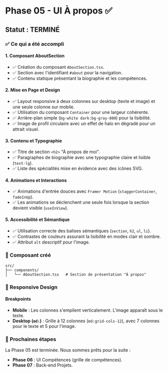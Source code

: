 
# Phase 05 - UI À propos ✅

## Statut : TERMINÉ

### ✅ Ce qui a été accompli

#### 1. **Composant AboutSection**
- ✅ Création du composant `AboutSection.tsx`.
- ✅ Section avec l'identifiant `#about` pour la navigation.
- ✅ Contenu statique présentant la biographie et les compétences.

#### 2. **Mise en Page et Design**
- ✅ Layout responsive à deux colonnes sur desktop (texte et image) et une seule colonne sur mobile.
- ✅ Utilisation du composant `Container` pour une largeur cohérente.
- ✅ Arrière-plan simple (`bg-white dark:bg-gray-800`) pour la lisibilité.
- ✅ Image de profil circulaire avec un effet de halo en dégradé pour un attrait visuel.

#### 3. **Contenu et Typographie**
- ✅ Titre de section `<h2>` "À propos de moi".
- ✅ Paragraphes de biographie avec une typographie claire et lisible (`text-lg`).
- ✅ Liste des spécialités mise en évidence avec des icônes SVG.

#### 4. **Animations et Interactions**
- ✅ Animations d'entrée douces avec `Framer Motion` (`staggerContainer`, `fadeInUp`).
- ✅ Les animations se déclenchent une seule fois lorsque la section devient visible (`useInView`).

#### 5. **Accessibilité et Sémantique**
- ✅ Utilisation correcte des balises sémantiques (`section`, `h2`, `ul`, `li`).
- ✅ Contrastes de couleurs assurant la lisibilité en modes clair et sombre.
- ✅ Attribut `alt` descriptif pour l'image.

### 🔧 Composant créé

```
src/
├── components/
│   └── AboutSection.tsx   # Section de présentation "À propos"
```

### 📱 Responsive Design

#### Breakpoints
- **Mobile** : Les colonnes s'empilent verticalement. L'image apparaît sous le texte.
- **Desktop (`md:`)** : Grille à 12 colonnes (`md:grid-cols-12`), avec 7 colonnes pour le texte et 5 pour l'image.

### 🔄 Prochaines étapes

La Phase 05 est terminée. Nous sommes prêts pour la suite :

- **Phase 06** : UI Compétences (grille de compétences).
- **Phase 07** : Back-end Projets.

